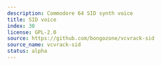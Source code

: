 ```yaml
---
description: Commodore 64 SID synth voice
title: SID voice
index: 30
license: GPL-2.0
source: https://github.com/bongozone/vcvrack-sid
source_name: vcvrack-sid
status: alpha
---
```

